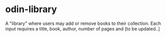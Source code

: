 # odin-library

A "library" where users may add or remove books to their collection.
Each input requires a title, book, author, number of pages and [to be updated..]
 